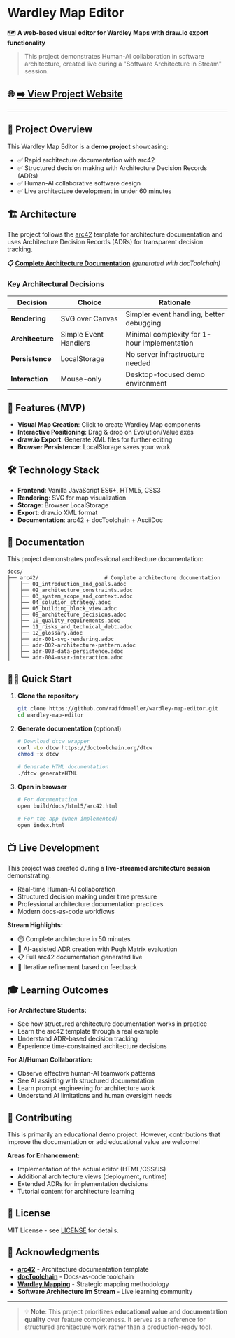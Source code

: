 # Wardley Map Editor

🗺️ **A web-based visual editor for Wardley Maps with draw.io export functionality**

> This project demonstrates Human-AI collaboration in software architecture, created live during a "Software Architecture in Stream" session.

## 🌐 **[➡️ View Project Website](https://raifdmueller.github.io/wardley-map-editor/)**

---

## 🎯 Project Overview

This Wardley Map Editor is a **demo project** showcasing:
- ✅ Rapid architecture documentation with arc42
- ✅ Structured decision making with Architecture Decision Records (ADRs)
- ✅ Human-AI collaborative software design
- ✅ Live architecture development in under 60 minutes

## 🏗️ Architecture

The project follows the [arc42](https://arc42.org) template for architecture documentation and uses Architecture Decision Records (ADRs) for transparent decision tracking.

**📋 [Complete Architecture Documentation](docs/arc42/arc42.html)** *(generated with docToolchain)*

### Key Architectural Decisions

| Decision | Choice | Rationale |
|----------|--------|-----------|
| **Rendering** | SVG over Canvas | Simpler event handling, better debugging |
| **Architecture** | Simple Event Handlers | Minimal complexity for 1-hour implementation |
| **Persistence** | LocalStorage | No server infrastructure needed |
| **Interaction** | Mouse-only | Desktop-focused demo environment |

## 🚀 Features (MVP)

- **Visual Map Creation**: Click to create Wardley Map components
- **Interactive Positioning**: Drag & drop on Evolution/Value axes  
- **draw.io Export**: Generate XML files for further editing
- **Browser Persistence**: LocalStorage saves your work

## 🛠️ Technology Stack

- **Frontend**: Vanilla JavaScript ES6+, HTML5, CSS3
- **Rendering**: SVG for map visualization
- **Storage**: Browser LocalStorage
- **Export**: draw.io XML format
- **Documentation**: arc42 + docToolchain + AsciiDoc

## 📖 Documentation

This project demonstrates professional architecture documentation:

```
docs/
├── arc42/                     # Complete architecture documentation
│   ├── 01_introduction_and_goals.adoc
│   ├── 02_architecture_constraints.adoc
│   ├── 03_system_scope_and_context.adoc
│   ├── 04_solution_strategy.adoc
│   ├── 05_building_block_view.adoc
│   ├── 09_architecture_decisions.adoc
│   ├── 10_quality_requirements.adoc
│   ├── 11_risks_and_technical_debt.adoc
│   ├── 12_glossary.adoc
│   ├── adr-001-svg-rendering.adoc
│   ├── adr-002-architecture-pattern.adoc
│   ├── adr-003-data-persistence.adoc
│   └── adr-004-user-interaction.adoc
```

## 🏃‍♂️ Quick Start

1. **Clone the repository**
   ```bash
   git clone https://github.com/raifdmueller/wardley-map-editor.git
   cd wardley-map-editor
   ```

2. **Generate documentation** (optional)
   ```bash
   # Download dtcw wrapper
   curl -Lo dtcw https://doctoolchain.org/dtcw
   chmod +x dtcw
   
   # Generate HTML documentation
   ./dtcw generateHTML
   ```

3. **Open in browser**
   ```bash
   # For documentation
   open build/docs/html5/arc42.html
   
   # For the app (when implemented)
   open index.html
   ```

## 📺 Live Development

This project was created during a **live-streamed architecture session** demonstrating:

- Real-time Human-AI collaboration
- Structured decision making under time pressure
- Professional architecture documentation practices
- Modern docs-as-code workflows

**Stream Highlights:**
- ⏱️ Complete architecture in 50 minutes
- 🤖 AI-assisted ADR creation with Pugh Matrix evaluation
- 📋 Full arc42 documentation generated live
- 🔄 Iterative refinement based on feedback

## 🎓 Learning Outcomes

**For Architecture Students:**
- See how structured architecture documentation works in practice
- Learn the arc42 template through a real example
- Understand ADR-based decision tracking
- Experience time-constrained architecture decisions

**For AI/Human Collaboration:**
- Observe effective human-AI teamwork patterns
- See AI assisting with structured documentation
- Learn prompt engineering for architecture work
- Understand AI limitations and human oversight needs

## 🤝 Contributing

This is primarily an educational demo project. However, contributions that improve the documentation or add educational value are welcome!

**Areas for Enhancement:**
- Implementation of the actual editor (HTML/CSS/JS)
- Additional architecture views (deployment, runtime)
- Extended ADRs for implementation decisions
- Tutorial content for architecture learning

## 📄 License

MIT License - see [LICENSE](LICENSE) for details.

## 🙏 Acknowledgments

- **[arc42](https://arc42.org)** - Architecture documentation template
- **[docToolchain](https://doctoolchain.org)** - Docs-as-code toolchain  
- **[Wardley Mapping](https://wardleymaps.com)** - Strategic mapping methodology
- **Software Architecture im Stream** - Live learning community

---

> 💡 **Note**: This project prioritizes **educational value** and **documentation quality** over feature completeness. It serves as a reference for structured architecture work rather than a production-ready tool.
